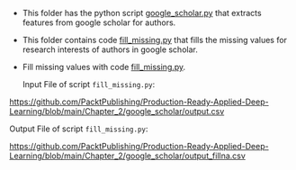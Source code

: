 - This folder has the python script [google_scholar.py](google_scholar.py) that extracts features from google scholar 
  for authors.

- This folder contains code [fill_missing.py](./fill_missing.py) that fills the missing values for research interests 
  of authors in google scholar.

- Fill missing values with code [fill_missing.py](./fill_missing.py).
     

   Input File of script `fill_missing.py`:

https://github.com/PacktPublishing/Production-Ready-Applied-Deep-Learning/blob/main/Chapter_2/google_scholar/output.csv

   Output File of script `fill_missing.py`:
   
   https://github.com/PacktPublishing/Production-Ready-Applied-Deep-Learning/blob/main/Chapter_2/google_scholar/output_fillna.csv
